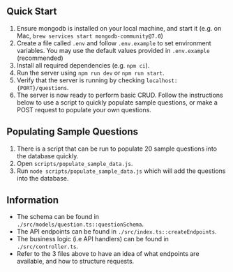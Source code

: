 ## Quick Start

1. Ensure mongodb is installed on your local machine, and start it (e.g. on Mac, `brew services start mongodb-community@7.0`)
2. Create a file called `.env` and follow `.env.example` to set environment variables. You may use the default values provided in `.env.example` (recommended) 
3. Install all required dependencies (e.g. `npm ci`).
4. Run the server using `npm run dev` or `npm run start`.
5. Verify that the server is running by checking `localhost:{PORT}/questions`.
6. The server is now ready to perform basic CRUD. Follow the instructions below to use a script to quickly populate sample questions, or make a POST request to populate your own questions.

## Populating Sample Questions

1. There is a script that can be run to populate 20 sample questions into the database quickly.
2. Open `scripts/populate_sample_data.js`.
3. Run `node scripts/populate_sample_data.js` which will add the questions into the database.

## Information

- The schema can be found in `./src/models/question.ts::questionSchema`.
- The API endpoints can be found in `./src/index.ts::createEndpoints`.
- The business logic (i.e API handlers) can be found in `./src/controller.ts`.
- Refer to the 3 files above to have an idea of what endpoints are available, and how to structure requests.
